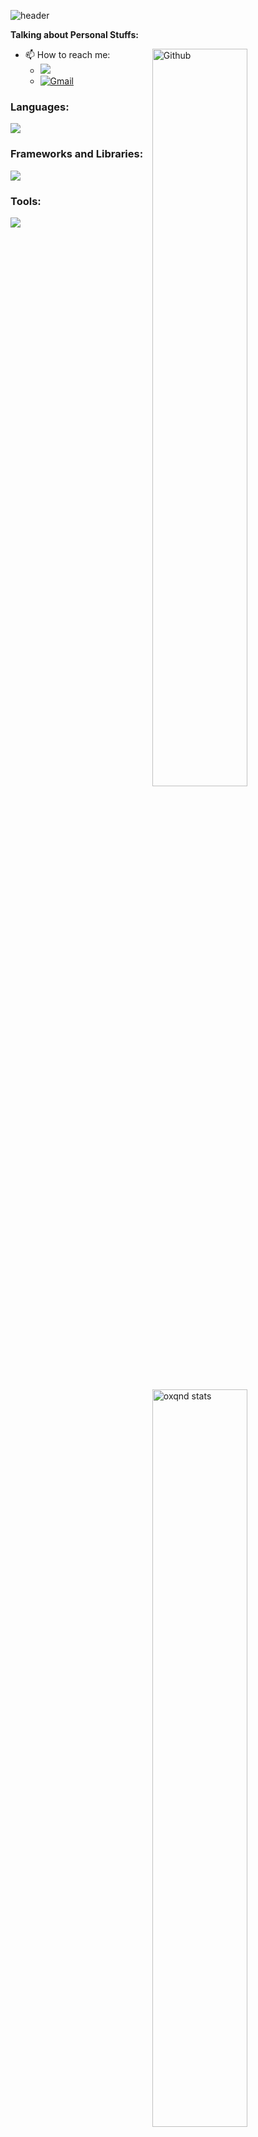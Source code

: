 <!-- Your title -->
![header](https://capsule-render.vercel.app/api?type=waving&color=gradient&customColorList=1&height=280&section=header&text=안녕👋&fontSize=50&animation=scaleIn)	

<!-- Talking about you -->
**Talking about Personal Stuffs:**

<!-- Any image aligned to the right. Beware the width -->
<img width="55%" align="right" alt="Github" src="https://raw.githubusercontent.com/onimur/.github/master/.resources/git-header.svg" />

- 📫 How to reach me:
    - <a href="https://www.instagram.com/oxqnd_/"><img src="https://img.shields.io/badge/Instagram-E4405F?style=flat-square&logo=Instagram&logoColor=white&link=https://www.instagram.com/oxqnd_/"/></a>
    - [![Gmail](https://img.shields.io/badge/-Gmail-c14438?style=flat&logo=Gmail&logoColor=white)](mailto:orangemush777@gmail.com)

<!-- Your github readme stats -->
<p>
  <a href="https://github.com/oxqnd">
    <img width="55%" align="right" alt="oxqnd stats" src="https://github-readme-stats.vercel.app/api?username=oxqnd&show_icons=true&hide_border=true&cache_seconds=1800&langs_count=8" />
  </a>
</p>

<!-- Top Languages with hide_border=true and cache invalidation -->
<a href="https://github.com/oxqnd">
  <img width="55%" align="right" alt="oxqnd top langs" src="https://github-readme-stats.vercel.app/api/top-langs/?username=oxqnd&layout=compact&hide_border=true&cache_seconds=1800&langs_count=8" />
</a>

<!-- Languages -->
### Languages:
<a href="https://skillicons.dev">
  <img src="https://skillicons.dev/icons?i=c,cpp,cs,rust,py,r,javascript,ts&perline=4" />
</a>

<!-- Frameworks and Libraries -->
### Frameworks and Libraries:
<a href="https://skillicons.dev">
  <img src="https://skillicons.dev/icons?i=dotnet,pytorch,flask,fastapi,nodejs,express,nestjs,nextjs&perline=4" />
</a>

<!-- Tools -->
### Tools:
<a href="https://skillicons.dev">
  <img src="https://skillicons.dev/icons?i=visualstudio,vscode,rabbitmq,mysql,git,github,ubuntu,cloudflare,docker&perline=4" />
</a>

<!--![snake gif](https://github.com/oxqnd/oxqnd/blob/output/github-contribution-grid-snake.svg)-->
